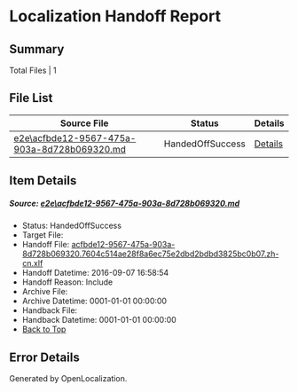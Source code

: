 # <a name='report-top'></a> Localization Handoff Report

## Summary
 Total Files | 1

## File List
 Source File | Status | Details 
 ----------- | ------ | ------- 
 [e2e\acfbde12-9567-475a-903a-8d728b069320.md](https://github.com/OpenLocalizationTestOrg/ol-test0/blob/851fc8b2820de3ba341b8bf9472bc89409a48310/e2e/acfbde12-9567-475a-903a-8d728b069320.md) | HandedOffSuccess | [Details](#6f667950b955d53d4aa87a08d5f0b31fba491ddc1)

## Item Details
##### <a name='6f667950b955d53d4aa87a08d5f0b31fba491ddc1'></a> Source: [e2e\acfbde12-9567-475a-903a-8d728b069320.md](https://github.com/OpenLocalizationTestOrg/ol-test0/blob/851fc8b2820de3ba341b8bf9472bc89409a48310/e2e/acfbde12-9567-475a-903a-8d728b069320.md)
* Status: HandedOffSuccess
* Target File: 
* Handoff File: [acfbde12-9567-475a-903a-8d728b069320.7604c514ae28f8a6ec75e2dbd2bdbd3825bc0b07.zh-cn.xlf](https://github.com/OpenLocalizationTestOrg/ol-test0-handoff/blob/08aa18acdbf7985d6f4776418ec37373d90b4b4f/ol-handoff/OpenLocalizationTestOrg/ol-test0-zhcn/ci/ht/acfbde12-9567-475a-903a-8d728b069320.7604c514ae28f8a6ec75e2dbd2bdbd3825bc0b07.zh-cn.xlf)
* Handoff Datetime: 2016-09-07 16:58:54
* Handoff Reason: Include
* Archive File: 
* Archive Datetime: 0001-01-01 00:00:00
* Handback File: 
* Handback Datetime: 0001-01-01 00:00:00
* [Back to Top](#report-top)


## Error Details

Generated by OpenLocalization.
